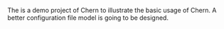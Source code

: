 The is a demo project of Chern to illustrate the basic usage of Chern.
A better configuration file model is going to be designed.
